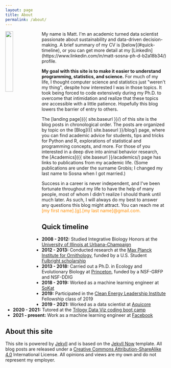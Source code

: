 ```yaml
---
layout: page
title: About
permalink: /about/
---
```

<img align="left" src="{{ site.avatar }}" height="22%" width="22%">
My name is Matt. I'm an academic turned data scientist passionate about sustainability and data-driven decision-making. A brief summary of my CV is [below](#quick-timeline), or you can get more detail at my [LinkedIn](https://www.linkedin.com/in/matt-sosna-ph-d-b2a18b34/) profile.

**My goal with this site is to make it easier to understand programming, statistics, and science.** For much of my life, I thought computer science and statistics just "weren't my thing", despite how interested I was in those topics. It took being forced to code extensively during my Ph.D. to overcome that intimidation and realize that these topics _are_ accessible with a little patience. Hopefully this blog lowers the barrier of entry to others.

The [landing page]({{ site.baseurl }}/) of this site is the blog posts in chronological order. The posts are organized by topic on the [Blog]({{ site.baseurl }}/blog/) page, where you can find academic advice for students, tips and tricks for Python and R, explorations of statistical and programming concepts, and more. For those of you interested in a deep dive into animal behavior research, the [Academics]({{ site.baseurl }}/academics/) page has links to publications from my academic life. (Some publications are under the surname Grobis; I changed my last name to Sosna when I got married.)

Success in a career is never independent, and I've been fortunate throughout my life to have the help of many people, most of whom I didn't realize I should thank until much later. As such, I will always do my best to answer any questions this blog might attract. You can reach me at <span style = "color:darkorange">[my first name].[g].[my last name]@gmail.com.</span>

## Quick timeline
* **2008 - 2012:** Studied Integrative Biology Honors at the [University of Illinois at Urbana-Champaign](https://sib.illinois.edu/undergraduate/programs/honors)
* **2012 - 2013:** Conducted research at the [Max Planck Institute for Ornithology](https://www.orn.mpg.de/en), funded by a U.S. Student [Fulbright scholarship](https://us.fulbrightonline.org/)
* **2013 - 2018:** Carried out a Ph.D. in Ecology and Evolutionary Biology at [Princeton](https://eeb.princeton.edu/), funded by a NSF-GRFP and NSF-DDIG
* **2018 - 2019:** Worked as a machine learning engineer at [SoKat](https://sokat.co)
* **2019:** Participated in the [Clean Energy Leadership Institute](https://cleanenergyleaders.org) Fellowship class of 2019
* **2019 - 2021:** Worked as a data scientist at [Aquicore](https://www.aquicore.com)
* **2020 - 2021:** Tutored at the [Trilogy Data Viz coding boot camp](https://www.trilogyed.com/programs/)
* **2021 - present:** Work as a machine learning engineer at [Facebook](https://about.facebook.com/)

## About this site
This site is powered by [Jekyll](https://jekyllrb.com/) and is based on the [Jekyll Now](https://github.com/barryclark/jekyll-now) template. All blog posts are released under a [Creative Commons Attribution-ShareAlike 4.0](https://creativecommons.org/licenses/by-sa/4.0/) International License. All opinions and views are my own and do not represent my employer.
